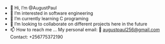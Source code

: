 - 👋 Hi, I’m @AugustPaul
- 👀 I’m interested in software engineering 
- 🌱 I’m currently learning C programing 
- 💞️ I’m looking to collaborate on different projects here in the future
- 📫 How to reach me ...
       My personal email: 📨 augustpaul256@gmail.com
                 Contact: +256775372190
<!---
AugustPaul/AugustPaul is a ✨ special ✨ repository because its `README.md` (this file) appears on your GitHub profile.
You can click the Preview link to take a look at your changes.
--->
